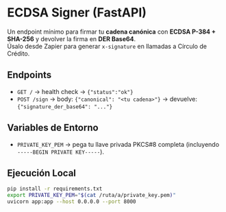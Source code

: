# ECDSA Signer (FastAPI)

Un endpoint mínimo para firmar tu **cadena canónica** con **ECDSA P-384 + SHA-256** y devolver la firma en **DER Base64**.  
Úsalo desde Zapier para generar `x-signature` en llamadas a Círculo de Crédito.

## Endpoints
- `GET /` → health check → `{"status":"ok"}`
- `POST /sign` → body: `{"canonical": "<tu cadena>"}` → devuelve: `{"signature_der_base64": "..."}`

## Variables de Entorno
- `PRIVATE_KEY_PEM` → pega tu llave privada PKCS#8 completa (incluyendo `-----BEGIN PRIVATE KEY-----`).

## Ejecución Local
```bash
pip install -r requirements.txt
export PRIVATE_KEY_PEM="$(cat /ruta/a/private_key.pem)"
uvicorn app:app --host 0.0.0.0 --port 8000
